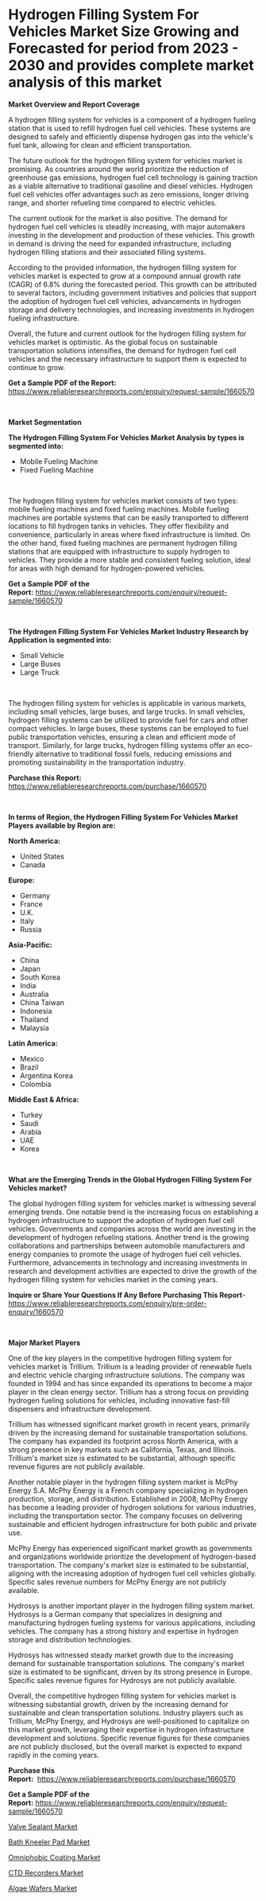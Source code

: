 <p><h1>Hydrogen Filling System For Vehicles Market Size Growing and Forecasted for period from 2023 - 2030 and provides complete market analysis of this market</h1></p><p><strong>Market Overview and Report Coverage</strong></p>
<p><p>A hydrogen filling system for vehicles is a component of a hydrogen fueling station that is used to refill hydrogen fuel cell vehicles. These systems are designed to safely and efficiently dispense hydrogen gas into the vehicle's fuel tank, allowing for clean and efficient transportation.</p><p>The future outlook for the hydrogen filling system for vehicles market is promising. As countries around the world prioritize the reduction of greenhouse gas emissions, hydrogen fuel cell technology is gaining traction as a viable alternative to traditional gasoline and diesel vehicles. Hydrogen fuel cell vehicles offer advantages such as zero emissions, longer driving range, and shorter refueling time compared to electric vehicles.</p><p>The current outlook for the market is also positive. The demand for hydrogen fuel cell vehicles is steadily increasing, with major automakers investing in the development and production of these vehicles. This growth in demand is driving the need for expanded infrastructure, including hydrogen filling stations and their associated filling systems.</p><p>According to the provided information, the hydrogen filling system for vehicles market is expected to grow at a compound annual growth rate (CAGR) of 6.8% during the forecasted period. This growth can be attributed to several factors, including government initiatives and policies that support the adoption of hydrogen fuel cell vehicles, advancements in hydrogen storage and delivery technologies, and increasing investments in hydrogen fueling infrastructure.</p><p>Overall, the future and current outlook for the hydrogen filling system for vehicles market is optimistic. As the global focus on sustainable transportation solutions intensifies, the demand for hydrogen fuel cell vehicles and the necessary infrastructure to support them is expected to continue to grow.</p></p>
<p><strong>Get a Sample PDF of the Report:</strong> <a href="https://www.reliableresearchreports.com/enquiry/request-sample/1660570">https://www.reliableresearchreports.com/enquiry/request-sample/1660570</a></p>
<p>&nbsp;</p>
<p><strong>Market Segmentation</strong></p>
<p><strong>The Hydrogen Filling System For Vehicles Market Analysis by types is segmented into:</strong></p>
<p><ul><li>Mobile Fueling Machine</li><li>Fixed Fueling Machine</li></ul></p>
<p>&nbsp;</p>
<p><p>The hydrogen filling system for vehicles market consists of two types: mobile fueling machines and fixed fueling machines. Mobile fueling machines are portable systems that can be easily transported to different locations to fill hydrogen tanks in vehicles. They offer flexibility and convenience, particularly in areas where fixed infrastructure is limited. On the other hand, fixed fueling machines are permanent hydrogen filling stations that are equipped with infrastructure to supply hydrogen to vehicles. They provide a more stable and consistent fueling solution, ideal for areas with high demand for hydrogen-powered vehicles.</p></p>
<p><strong>Get a Sample PDF of the Report:</strong>&nbsp;<a href="https://www.reliableresearchreports.com/enquiry/request-sample/1660570">https://www.reliableresearchreports.com/enquiry/request-sample/1660570</a></p>
<p>&nbsp;</p>
<p><strong>The Hydrogen Filling System For Vehicles Market Industry Research by Application is segmented into:</strong></p>
<p><ul><li>Small Vehicle</li><li>Large Buses</li><li>Large Truck</li></ul></p>
<p>&nbsp;</p>
<p><p>The hydrogen filling system for vehicles is applicable in various markets, including small vehicles, large buses, and large trucks. In small vehicles, hydrogen filling systems can be utilized to provide fuel for cars and other compact vehicles. In large buses, these systems can be employed to fuel public transportation vehicles, ensuring a clean and efficient mode of transport. Similarly, for large trucks, hydrogen filling systems offer an eco-friendly alternative to traditional fossil fuels, reducing emissions and promoting sustainability in the transportation industry.</p></p>
<p><strong>Purchase this Report:</strong>&nbsp; <a href="https://www.reliableresearchreports.com/purchase/1660570">https://www.reliableresearchreports.com/purchase/1660570</a></p>
<p>&nbsp;</p>
<p><strong>In terms of Region, the Hydrogen Filling System For Vehicles Market Players available by Region are:</strong></p>
<p>
    <p> <strong> North America: </strong>
        <ul>
            <li>United States</li>
            <li>Canada</li>
        </ul>
        </p> 
    <p> <strong> Europe: </strong>
        <ul>
            <li>Germany</li>
            <li>France</li>
            <li>U.K.</li>
            <li>Italy</li>
            <li>Russia</li>
        </ul>
        </p> 
    <p> <strong> Asia-Pacific: </strong>
        <ul>
            <li>China</li>
            <li>Japan</li>
            <li>South Korea</li>
            <li>India</li>
            <li>Australia</li>
            <li>China Taiwan</li>
            <li>Indonesia</li>
            <li>Thailand</li>
            <li>Malaysia</li>
        </ul>
        </p> 
    <p> <strong> Latin America: </strong>
        <ul>
            <li>Mexico</li>
            <li>Brazil</li>
            <li>Argentina Korea</li>
            <li>Colombia</li>
        </ul>
        </p> 
    <p> <strong> Middle East & Africa: </strong>
        <ul>
            <li>Turkey</li>
            <li>Saudi</li>
            <li>Arabia</li>
            <li>UAE</li>
            <li>Korea</li>
        </ul>
    </p>
    </p>
<p>&nbsp;</p>
<p><strong>What are the Emerging Trends in the Global Hydrogen Filling System For Vehicles market?</strong></p>
<p><p>The global hydrogen filling system for vehicles market is witnessing several emerging trends. One notable trend is the increasing focus on establishing a hydrogen infrastructure to support the adoption of hydrogen fuel cell vehicles. Governments and companies across the world are investing in the development of hydrogen refueling stations. Another trend is the growing collaborations and partnerships between automobile manufacturers and energy companies to promote the usage of hydrogen fuel cell vehicles. Furthermore, advancements in technology and increasing investments in research and development activities are expected to drive the growth of the hydrogen filling system for vehicles market in the coming years.</p></p>
<p><strong>Inquire or Share Your Questions If Any Before Purchasing This Report</strong>- <a href="https://www.reliableresearchreports.com/enquiry/pre-order-enquiry/1660570">https://www.reliableresearchreports.com/enquiry/pre-order-enquiry/1660570</a></p>
<p>&nbsp;</p>
<p><strong>Major Market Players</strong></p>
<p><p>One of the key players in the competitive hydrogen filling system for vehicles market is Trillium. Trillium is a leading provider of renewable fuels and electric vehicle charging infrastructure solutions. The company was founded in 1994 and has since expanded its operations to become a major player in the clean energy sector. Trillium has a strong focus on providing hydrogen fueling solutions for vehicles, including innovative fast-fill dispensers and infrastructure development.</p><p>Trillium has witnessed significant market growth in recent years, primarily driven by the increasing demand for sustainable transportation solutions. The company has expanded its footprint across North America, with a strong presence in key markets such as California, Texas, and Illinois. Trillium's market size is estimated to be substantial, although specific revenue figures are not publicly available.</p><p>Another notable player in the hydrogen filling system market is McPhy Energy S.A. McPhy Energy is a French company specializing in hydrogen production, storage, and distribution. Established in 2008, McPhy Energy has become a leading provider of hydrogen solutions for various industries, including the transportation sector. The company focuses on delivering sustainable and efficient hydrogen infrastructure for both public and private use.</p><p>McPhy Energy has experienced significant market growth as governments and organizations worldwide prioritize the development of hydrogen-based transportation. The company's market size is estimated to be substantial, aligning with the increasing adoption of hydrogen fuel cell vehicles globally. Specific sales revenue numbers for McPhy Energy are not publicly available.</p><p>Hydrosys is another important player in the hydrogen filling system market. Hydrosys is a German company that specializes in designing and manufacturing hydrogen fueling systems for various applications, including vehicles. The company has a strong history and expertise in hydrogen storage and distribution technologies.</p><p>Hydrosys has witnessed steady market growth due to the increasing demand for sustainable transportation solutions. The company's market size is estimated to be significant, driven by its strong presence in Europe. Specific sales revenue figures for Hydrosys are not publicly available.</p><p>Overall, the competitive hydrogen filling system for vehicles market is witnessing substantial growth, driven by the increasing demand for sustainable and clean transportation solutions. Industry players such as Trillium, McPhy Energy, and Hydrosys are well-positioned to capitalize on this market growth, leveraging their expertise in hydrogen infrastructure development and solutions. Specific revenue figures for these companies are not publicly disclosed, but the overall market is expected to expand rapidly in the coming years.</p></p>
<p><strong>Purchase this Report:</strong>&nbsp;&nbsp;<a href="https://www.reliableresearchreports.com/purchase/1660570">https://www.reliableresearchreports.com/purchase/1660570</a></p>
<p></p>
<p><strong>Get a Sample PDF of the Report:</strong>&nbsp;<a href="https://www.reliableresearchreports.com/enquiry/request-sample/1660570">https://www.reliableresearchreports.com/enquiry/request-sample/1660570</a></p>
<p><p><a href="https://medium.com/@amrutreliable23/valve-sealant-market-report-reveals-the-latest-trends-and-growth-opportunities-of-this-market-1d9261aae92f">Valve Sealant Market</a></p><p><a href="https://www.linkedin.com/pulse/bath-kneeler-pad-market-challenges-opportunities-growth-rh8je/">Bath Kneeler Pad Market</a></p><p><a href="https://medium.com/@abhishekreliable23/omniphobic-coating-market-insights-into-market-cagr-market-trends-and-growth-strategies-60b01ffe2543">Omniphobic Coating Market</a></p><p><a href="https://github.com/RoccoManning/Market-Research-Report-List-2/blob/main/ctd-recorders-market.md">CTD Recorders Market</a></p><p><a href="https://www.linkedin.com/pulse/algae-wafers-market-challenges-opportunities-growth-drivers-qvlle/">Algae Wafers Market</a></p></p>